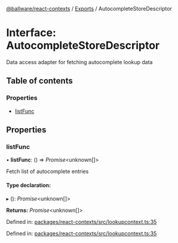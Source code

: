 [@ballware/react-contexts](../README.md) / [Exports](../modules.md) / AutocompleteStoreDescriptor

# Interface: AutocompleteStoreDescriptor

Data access adapter for fetching autocomplete lookup data

## Table of contents

### Properties

- [listFunc](autocompletestoredescriptor.md#listfunc)

## Properties

### listFunc

• **listFunc**: () => *Promise*<unknown[]\>

Fetch list of autocomplete entries

#### Type declaration:

▸ (): *Promise*<unknown[]\>

**Returns:** *Promise*<unknown[]\>

Defined in: [packages/react-contexts/src/lookupcontext.ts:35](https://github.com/ballware/ballware-client/blob/d7ee5ae/packages/react-contexts/src/lookupcontext.ts#L35)

Defined in: [packages/react-contexts/src/lookupcontext.ts:35](https://github.com/ballware/ballware-client/blob/d7ee5ae/packages/react-contexts/src/lookupcontext.ts#L35)
